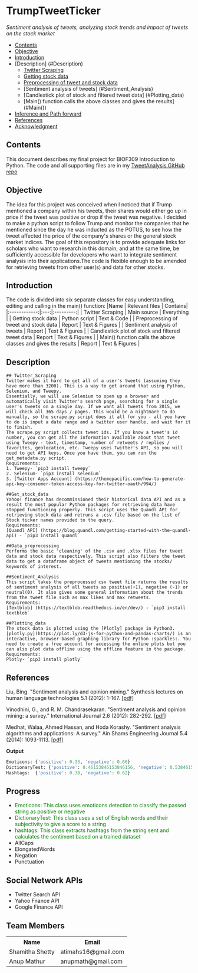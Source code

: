 # TrumpTweetTicker
*Sentiment analysis of tweets, analyzing stock trends and impact of tweets on the stock market*

<!-- TOC -->

- [Contents](#Contents)
- [Objective](#Objective)
- [Introduction](#Introduction)
- [Description] (#Description)
    - [Twitter Scraping](#Twitter_Scraping)
    - [Getting stock data](#Get_stock_data)
    - [Preprocessing of tweet and stock data](#Data_preprocessing)
    - [Sentiment analysis of tweets] (#Sentiment_Analysis)
    - [Candlestick plot of stock and filtered tweet data] (#Plotting_data)
    - [Main() function calls the above classes and gives the results] (#Main())
- [Inference and Path forward](#Inference)
- [References](#References)
- [Acknowledgment](#Acknowledgment)    

<!-- /TOC -->

## Contents
This document describes my final project for BIOF309 Introduction to Python. The code and all supporting files are in my [TweetAnalysis GitHub repo](https://github.com/shamitashetty/TweetAnalysis)

## Objective
The idea for this project was conceived when I noticed that if Trump mentioned a company within his tweets, their shares would either go up in price if the tweet was positive or drop if the tweet was negative. I decided to make a python script to follow Trump and monitor the companies that he mentioned since the day he was inducted as the POTUS, to see how the tweet affected the price of the company's shares or the general stock market indices. 
The goal of this repository is to provide adequate links for scholars who want to research in this domain; and at the same time, be sufficiently accessible for developers who want to integrate sentiment analysis into their applications.The code is flexible enough to be amended for retrieving tweets from other user(s) and data for other stocks. 

## Introduction

The code is divided into six separate classes for easy understanding, editing and calling in the main() function:
|Name    | Relevant files | Contains|
|:------------:|:---:|:---------:|
| Twitter Scraping  | Main source   | Everything     |
| Getting stock data     | Python script | Text & Code    |
| Preprocessing of tweet and stock data   | Report        | Text & Figures |
| Sentiment analysis of tweets     | Report        | Text & Figures |
| Candlestick plot of stock and filtered tweet data   | Report        | Text & Figures |
| Main() function calls the above classes and gives the results  | Report        | Text & Figures |


## Description 
    ## Twitter_Scraping
    Twitter makes it hard to get all of a user's tweets (assuming they have more than 3200). This is a way to get around that using Python, Selenium, and Tweepy. 
    Essentially, we will use Selenium to open up a browser and automatically visit Twitter's search page, searching for a single user's tweets on a single day. If we want all tweets from 2015, we will check all 365 days / pages. This would be a nightmare to do manually, so the scrape.py script does it all for you - all you have to do is input a date range and a twitter user handle, and wait for it to finish.
    The scrape.py script collects tweet ids. If you know a tweet's id number, you can get all the information available about that tweet using Tweepy - text, timestamp, number of retweets / replies / favorites, geolocation, etc. Tweepy uses Twitter's API, so you will need to get API keys. Once you have them, you can run the get_metadata.py script.
    Requirements: 
    1. Tweepy- `pip3 install tweepy`
    2. Selenium- `pip3 install selenium`
    3. [Twitter Apps Account] (https://themepacific.com/how-to-generate-api-key-consumer-token-access-key-for-twitter-oauth/994/)
    
    ##Get_stock_data
    Yahoo! finance has decommissioned their historical data API and as a result the most popular Python packages for retrieving data have stopped functioning properly. This script uses the Quandl API for retrieving stock data and retruns a .csv file based on the list of Stock ticker names provided to the query.
    Requirements: 
    [Quandl API] (https://blog.quandl.com/getting-started-with-the-quandl-api) - `pip3 install quandl`
    
    ##Data_preprocessing
    Performs the basic 'cleaning' of the .csv and .xlsx files for tweet data and stock data respectively. This script also filters the tweet data to get a dataframe object of tweets mentioning the stocks/ keywords of interest.
    
    ##Sentiment_Analysis
    This script takes the preprocessed csv tweet file returns the results of sentiment analysis of all tweets as positive(+1), negative (-1) or neutral(0). It also gives some general information about the trends from the tweet file such as max likes and max retweets.
    Requirements:
    [Textblob] (https://textblob.readthedocs.io/en/dev/) - `pip3 install textblob`
    
    ##Plotting_data
    The stock data is plotted using the [Plotly] package in Python3. [plotly.py](https://plot.ly/d3-js-for-python-and-pandas-charts/) is an interactive, browser-based graphing library for Python :sparkles:. You need to create a free account for accessing the online plots but you can also plot data offline using the offline feature in the package.
    Requirements: 
    Plotly- `pip3 install plotly`
    

## References 

Liu, Bing. "Sentiment analysis and opinion mining." Synthesis lectures on human language technologies 5.1 (2012): 1-167. [[pdf]](http://citeseerx.ist.psu.edu/viewdoc/download?doi=10.1.1.244.9480&rep=rep1&type=pdf)

Vinodhini, G., and R. M. Chandrasekaran. "Sentiment analysis and opinion mining: a survey." International Journal 2.6 (2012): 282-292. [[pdf]](http://www.dmi.unict.it/~faro/tesi/sentiment_analysis/SA2.pdf)

Medhat, Walaa, Ahmed Hassan, and Hoda Korashy. "Sentiment analysis algorithms and applications: A survey." Ain Shams Engineering Journal 5.4 (2014): 1093-1113. [[pdf]](http://www.sciencedirect.com/science/article/pii/S2090447914000550)

<strong>Output</strong>
```python
Emoticons: {'positive': 0.33, 'negative': 0.66}
DictionaryTest: {'positive': 0.46153846153846156, 'negative': 0.5384615384615384}
Hashtags:  {'positive': 0.38, 'negative': 0.62}
```
Progress
--------
* <span style="color:green;">Emoticons: This class uses emoticons detection to classify the passed string as positive or negative</span>
* <span style="color:green;">DictionaryTest: This class uses a set of English words and their subjectivity to give a score to a string</span>
* <span style="color:green;">hashtags: This class extracts hashtags from the string sent and calculates the sentiment based on a trained dataset</span>
* AllCaps
* ElongatedWords
* Negation
* Punctuation

Social Network APIs
---------------
* Twitter Search API
* Yahoo Fnance API
* Google Finance API

Team Members
------------
<table border="0">
<tr><th>Name</th><th>Email</th></tr>
<tr><td>Shamitha Shetty</td><td> atimahs16@gmail.com</td></tr>
<tr><td>Anup Mathur</td><td>anupmath@gmail.com</td></tr>
</table>


